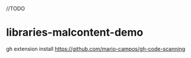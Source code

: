 //TODO
# libraries-malcontent-demo

gh extension install https://github.com/mario-campos/gh-code-scanning
